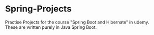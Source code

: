 # Spring-Projects
Practise Projects for the course "Spring Boot and Hibernate" in udemy. These are written purely in Java Spring Boot.
